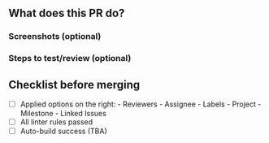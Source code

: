 ## What does this PR do?

### Screenshots (optional)

### Steps to test/review (optional)

## Checklist before merging
- [ ] Applied options on the right:
      - Reviewers
      - Assignee
      - Labels
      - Project
      - Milestone
      - Linked Issues
- [ ] All linter rules passed
- [ ] Auto-build success (TBA)
